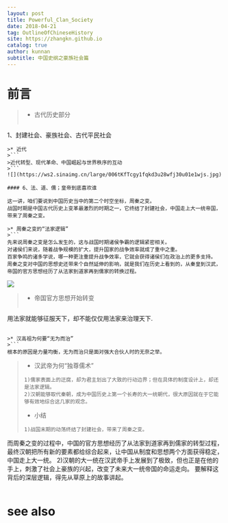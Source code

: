 ```yaml
---
layout: post
title: Powerful_Clan_Society
date: 2018-04-21
tag: OutlineOfChineseHistory
site: https://zhangkn.github.io
catalog: true
author: kunnan
subtitle: 中国史纲之豪族社会篇
---
```



# 前言

>* 古代历史部分
>```
1、封建社会、豪族社会、古代平民社会
```
>* 近代
>```
>近代转型、现代革命、中国崛起与世界秩序的互动
>```
![](https://ws2.sinaimg.cn/large/006tKfTcgy1fqkd3u28wfj30u01e1wjs.jpg)

#### 6、法、道、儒；皇帝到底喜欢谁

这一讲，咱们要说到中国历史当中的第二个时空坐标，周秦之变。
战国时期是中国古代历史上变革最激烈的时期之一，它终结了封建社会，中国走上大一统帝国，带来了周秦之变。

>* 周秦之变的“法家逻辑”
>```
先来说周秦之变是怎么发生的，这与战国时期诸侯争霸的逻辑紧密相关。
对诸侯们来说，随着战争规模的扩大，提升国家的战争效率就成了重中之重。
百家争鸣的诸多学说，哪一种更注重提升战争效率，它就会获得诸侯们在政治上的更多支持。
周秦之变对中国的思想史还带来个自然延伸的影响，就是我们在历史上看到的，从秦皇到汉武，帝国的官方思想经历了从法家到道家再到儒家的转换过程。
```
![](https://ws1.sinaimg.cn/large/006tKfTcgy1fqkd27ar8yj30go0fcjsl.jpg)
>* 帝国官方思想开始转变
>```
用法家就能够征服天下，却不能仅仅用法家来治理天下.
```

>* 汉高祖为何要“无为而治”
>```
根本的原因是力量均衡，无为而治只是面对强大合伙人时的无奈之举。
```

>* 汉武帝为何“独尊儒术”
>```
>1)儒家表面上的迂腐，却为君主划出了大致的行动边界；但在具体的制度设计上，却还是法家逻辑。
>2)汉朝能够取代秦朝，成为中国历史上第一个长寿的大一统朝代，很大原因就在于它能够有效地综合这几家的观念。
>```
>
>* 小结
>```
>1)战国末期的动荡终结了封建社会，带来了周秦之变。
而周秦之变的过程中，中国的官方思想经历了从法家到道家再到儒家的转型过程，最终汉朝把所有新的要素都给综合起来，让中国从制度和思想两个方面获得稳定，中国走上大一统。
2)汉朝的大一统在汉武帝手上发展到了极致，但也正是在他的手上，刺激了社会上豪族的兴起，改变了未来大一统帝国的命运走向。
要解释这背后的深层逻辑，得先从草原上的故事讲起。
>```
# see also 

